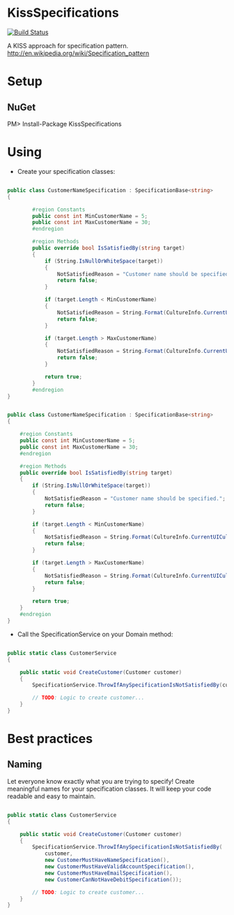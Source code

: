 KissSpecifications
==================
[![Build Status](https://travis-ci.org/giacomelli/KissSpecifications.png?branch=master)](https://travis-ci.org/giacomelli/KissSpecifications)

A KISS approach for specification pattern.
http://en.wikipedia.org/wiki/Specification_pattern


Setup
========

NuGet
--------
PM> Install-Package KissSpecifications



Using
========
* Create your specification classes:

```csharp

public class CustomerNameSpecification : SpecificationBase<string>
{

		#region Constants
		public const int MinCustomerName = 5;
		public const int MaxCustomerName = 30;
		#endregion

		#region Methods
		public override bool IsSatisfiedBy(string target)
		{
			if (String.IsNullOrWhiteSpace(target))
			{
				NotSatisfiedReason = "Customer name should be specified.";
				return false;
			}

			if (target.Length < MinCustomerName)
			{
				NotSatisfiedReason = String.Format(CultureInfo.CurrentUICulture, "The minimum length for customer name is {0} chars.", MinCustomerName);
				return false;
			}

			if (target.Length > MaxCustomerName)
			{
				NotSatisfiedReason = String.Format(CultureInfo.CurrentUICulture, "The maximum length for customer name is {0} chars.", MaxCustomerName);
				return false;
			}

			return true;
		}
		#endregion
}

```

```csharp

public class CustomerNameSpecification : SpecificationBase<string>
{

	#region Constants
	public const int MinCustomerName = 5;
	public const int MaxCustomerName = 30;
	#endregion

	#region Methods
	public override bool IsSatisfiedBy(string target)
	{
		if (String.IsNullOrWhiteSpace(target))
		{
			NotSatisfiedReason = "Customer name should be specified.";
			return false;
		}

		if (target.Length < MinCustomerName)
		{
			NotSatisfiedReason = String.Format(CultureInfo.CurrentUICulture, "The minimum length for customer name is {0} chars.", MinCustomerName);
			return false;
		}

		if (target.Length > MaxCustomerName)
		{
			NotSatisfiedReason = String.Format(CultureInfo.CurrentUICulture, "The maximum length for customer name is {0} chars.", MaxCustomerName);
			return false;
		}

		return true;
	}
	#endregion
}

```

* Call the SpecificationService on your Domain method:

```csharp

public static class CustomerService
{

	public static void CreateCustomer(Customer customer)
	{
		SpecificationService.ThrowIfAnySpecificationIsNotSatisfiedBy(customer, new CustomerCreationSpecification());

		// TODO: Logic to create customer...
	}
}

```

Best practices
========
Naming
--------
Let everyone know exactly what you are trying to specify! Create meaningful names for your specification classes.
It will keep your code readable and easy to maintain.

```csharp

public static class CustomerService
{

	public static void CreateCustomer(Customer customer)
	{
		SpecificationService.ThrowIfAnySpecificationIsNotSatisfiedBy(
			customer, 
			new CustomerMustHaveNameSpecification(),
			new CustomerMustHaveValidAccountSpecification(),
			new CustomerMustHaveEmailSpecification(),
			new CustomerCanNotHaveDebitSpecification());

		// TODO: Logic to create customer...
	}
}

```